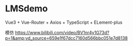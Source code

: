 # LMSdemo

Vue3 + Vue-Router + Axios + TypeScript + ELement-plus

模仿 https://www.bilibili.com/video/BV1nr4y1G73d?p=1&amp;vd_source=659e1f67dcc7160d566bbc051e7d8138
